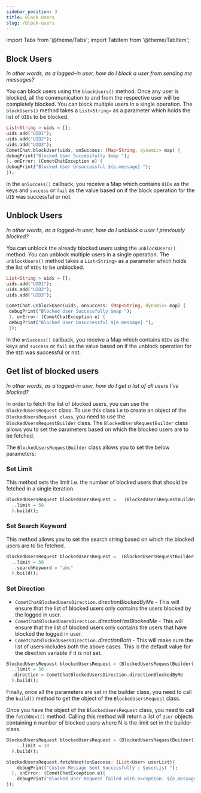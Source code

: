 ```yaml
---
sidebar_position: 3
title: Block Users
slug: /block-users
---
```


import Tabs from '@theme/Tabs';
import TabItem from '@theme/TabItem';

## Block Users

_In other words, as a logged-in user, how do I block a user from sending me messages?_

You can block users using the `blockUsers()` method.  Once any user is blocked, all the communication to and from the respective user will be completely blocked. You can block multiple users in a single operation. The `blockUsers()` method takes a `List<String>` as a parameter which holds the list of `UIDs` to be blocked.


<Tabs>
<TabItem value="Dart" label="Dart">

  ```dart
List<String > uids = [];
uids.add("UID1");
uids.add("UID2");
uids.add("UID3");
CometChat.blockUser(uids, onSuccess: (Map<String, dynamic> map) {
  debugPrint("Blocked User Successfully $map ");
}, onError: (CometChatException e) {
  debugPrint("Blocked User Unsuccessful ${e.message} ");
});
  ```
</TabItem>
</Tabs>



In the `onSuccess()` callback, you receive a Map which contains `UIDs` as the keys and `success` or `fail` as the value based on if the block operation for the `UID` was successful or not.

## Unblock Users

_In other words, as a logged-in user, how do I unblock a user I previously blocked?_

You can unblock the already blocked users using the `unblockUsers()` method. You can unblock multiple users in a single operation. The `unblockUsers()` method takes a `List<String>` as a parameter which holds the list of `UIDs` to be unblocked.


<Tabs>
<TabItem value="Dart" label="Dart">

  ```dart
List<String > uids = [];
uids.add("UID1");
uids.add("UID2");
uids.add("UID3");

CometChat.unblockUser(uids, onSuccess: (Map<String, dynamic> map) {
   debugPrint("Blocked User Successfully $map ");
   }, onError: (CometChatException e) {
   debugPrint("Blocked User Unsuccessful ${e.message} ");
   });
  ```
</TabItem>
</Tabs>



In the `onSuccess()` callback, you receive a Map which contains `UIDs` as the keys and `success` or `fail` as the value based on if the unblock operation for the `UID` was successful or not.

## Get list of blocked users

_In other words, as a logged-in user, how do I get a list of all users I've blocked?_

In order to fetch the list of blocked users, you can use the `BlockedUsersRequest` class. To use this class i.e to create an object of the `BlockedUsersRequest class`, you need to use the `BlockedUsersRequestBuilder` class. The `BlockedUsersRequestBuilder` class allows you to set the parameters based on which the blocked users are to be fetched.

The `BlockedUsersRequestBuilder` class allows you to set the below parameters:

### Set Limit

This method sets the limit i.e. the number of blocked users that should be fetched in a single iteration.


<Tabs>
<TabItem value="Dart" label="Dart">

  ```dart
BlockedUsersRequest blockedUsersRequest =   (BlockedUsersRequestBuilder()
    ..limit = 50
    ).build();
  ```
</TabItem>
</Tabs>


### Set Search Keyword

This method allows you to set the search string based on which the blocked users are to be fetched.


<Tabs>
<TabItem value="Dart" label="Dart">

  ```dart
BlockedUsersRequest blockedUsersRequest =  (BlockedUsersRequestBuilder()
    ..limit = 50
    ..searchKeyword = "abc"
    ).build();
  ```
</TabItem>
</Tabs>



### Set Direction

- `CometChatBlockedUsersDirection.`_directionBlockedByMe_ - This will ensure that the list of blocked users only contains the users blocked by the logged in user.
- `CometChatBlockedUsersDirection.`_directionHasBlockedMe_ - This will ensure that the list of blocked users only contains the users that have blocked the logged in user.
- `CometChatBlockedUsersDirection.`_directionBoth_ - This will make sure the list of users includes both the above cases. This is the default value for the direction variable if it is not set.


<Tabs>
<TabItem value="Dart" label="Dart">

  ```dart
BlockedUsersRequest blockedUsersRequest = (BlockedUsersRequestBuilder()
    ..limit = 50
    .direction = CometChatBlockedUsersDirection.directionBlockedByMe
    ).build();  
  ```
</TabItem>
</Tabs>



Finally, once all the parameters are set in the builder class, you need to call the `build()` method to get the object of the `BlockedUsersRequest` class.

Once you have the object of the `BlockedUsersRequest` class, you need to call the `fetchNext()` method. Calling this method will return a list of `User` objects containing n number of blocked users where N is the limit set in the builder class.


<Tabs>
<TabItem value="Dart" label="Dart">

  ```dart
BlockedUsersRequest blockedUsersRequest = (BlockedUsersRequestBuilder()
      ..limit = 30
    ).build();

blockedUsersRequest.fetchNext(onSuccess: (List<User> userList){
      debugPrint("Custom Message Sent Successfully : $userList ");
    }, onError: (CometChatException e){
      debugPrint("Blocked User Request failed with exception: ${e.message}");
}); 
  ```
</TabItem>
</Tabs>